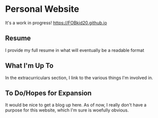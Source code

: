 # Personal Website
It's a work in progress!
https://FOBkid20.github.io

## Resume
I provide my full resume in what will eventually be a readable format

## What I'm Up To
In the extracurriculars section, I link to the various things I'm involved in.

## To Do/Hopes for Expansion
It would be nice to get a blog up here. As of now, I really don't have a purpose for this website, which I'm sure is woefully obvious.
